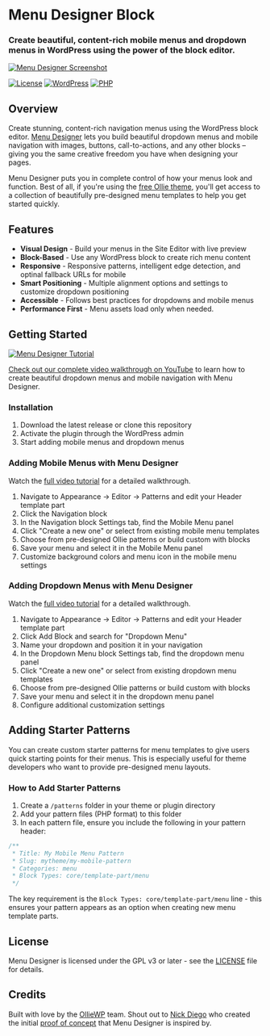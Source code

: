 # Menu Designer Block

### Create beautiful, content-rich mobile menus and dropdown menus in WordPress using the power of the block editor.

[![Menu Designer Screenshot](https://olliewp.com/wp-content/uploads/2025/08/menu-designer-readme.webp)](https://olliewp.com/menu-designer)

[![License](https://img.shields.io/badge/license-GPL--3.0%2B-blue.svg)](https://www.gnu.org/licenses/gpl-3.0.html)
[![WordPress](https://img.shields.io/badge/WordPress-6.0%2B-blue.svg)](https://wordpress.org/)
[![PHP](https://img.shields.io/badge/PHP-7.4%2B-purple.svg)](https://php.net)

## Overview

Create stunning, content-rich navigation menus using the WordPress block editor. [Menu Designer](https://olliewp.com/menu-designer) lets you build beautiful dropdown menus and mobile navigation with images, buttons, call-to-actions, and any other blocks – giving you the same creative freedom you have when designing your pages.

Menu Designer puts you in complete control of how your menus look and function. Best of all, if you're using the [free Ollie theme](https://olliewp.com/download/), you'll get access to a collection of beautifully pre-designed menu templates to help you get started quickly.

## Features

- **Visual Design** - Build your menus in the Site Editor with live preview
- **Block-Based** - Use any WordPress block to create rich menu content
- **Responsive** - Responsive patterns, intelligent edge detection, and optinal fallback URLs for mobile
- **Smart Positioning** - Multiple alignment options and settings to customize dropdown positioning
- **Accessible** - Follows best practices for dropdowns and mobile menus
- **Performance First** - Menu assets load only when needed.

## Getting Started

[![Menu Designer Tutorial](https://olliewp.com/wp-content/uploads/2025/08/menu-designer-tutorial-readme.webp)](https://youtu.be/UXWOafpBn38)

[Check out our complete video walkthrough on YouTube](https://youtu.be/UXWOafpBn38) to learn how to create beautiful dropdown menus and mobile navigation with Menu Designer.

### Installation

1. Download the latest release or clone this repository
3. Activate the plugin through the WordPress admin
4. Start adding mobile menus and dropdown menus

### Adding Mobile Menus with Menu Designer

Watch the [full video tutorial](https://youtu.be/UXWOafpBn38) for a detailed walkthrough.

1. Navigate to Appearance → Editor → Patterns and edit your Header template part
2. Click the Navigation block
3. In the Navigation block Settings tab, find the Mobile Menu panel
4. Click "Create a new one" or select from existing mobile menu templates
5. Choose from pre-designed Ollie patterns or build custom with blocks
6. Save your menu and select it in the Mobile Menu panel
7. Customize background colors and menu icon in the mobile menu settings

### Adding Dropdown Menus with Menu Designer 

Watch the [full video tutorial](https://youtu.be/UXWOafpBn38) for a detailed walkthrough.

1. Navigate to Appearance → Editor → Patterns and edit your Header template part
2. Click Add Block and search for "Dropdown Menu"
3. Name your dropdown and position it in your navigation
4. In the Dropdown Menu block Settings tab, find the dropdown menu panel
5. Click "Create a new one" or select from existing dropdown menu templates
6. Choose from pre-designed Ollie patterns or build custom with blocks
7. Save your menu and select it in the dropdown menu panel
8. Configure additional customization settings

## Adding Starter Patterns

You can create custom starter patterns for menu templates to give users quick starting points for their menus. This is especially useful for theme developers who want to provide pre-designed menu layouts.

### How to Add Starter Patterns

1. Create a `/patterns` folder in your theme or plugin directory
2. Add your pattern files (PHP format) to this folder
3. In each pattern file, ensure you include the following in your pattern header:

```php
/**
 * Title: My Mobile Menu Pattern
 * Slug: mytheme/my-mobile-pattern
 * Categories: menu
 * Block Types: core/template-part/menu
 */
```

The key requirement is the `Block Types: core/template-part/menu` line - this ensures your pattern appears as an option when creating new menu template parts.

## License

Menu Designer is licensed under the GPL v3 or later - see the [LICENSE](LICENSE) file for details.

## Credits

Built with love by the [OllieWP](https://olliewp.com) team. Shout out to [Nick Diego](https://x.com/nickmdiego) who created the initial [proof of concept](https://github.com/ndiego/mega-menu-block) that Menu Designer is inspired by.
